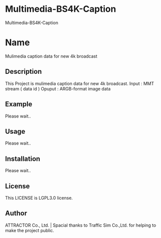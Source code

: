 # Multimedia-BS4K-Caption
Multimedia-BS4K-Caption

# Name
Mulimedia caption data for new 4k broadcast

## Description
This Project is mulimedia caption data for new 4k broadcast.
Input : MMT stream ( data id )
Opuput : ARGB-format image data

## Example
Please wait..

## Usage
Please wait..

## Installation
Please wait..

## License
This LICENSE is LGPL3.0 license.

## Author
ATTRACTOR Co., Ltd. | 
Spacial thanks to Traffic Sim Co.,Ltd. for helping to make the project public.

